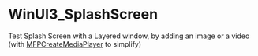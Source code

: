 # WinUI3_SplashScreen

Test Splash Screen with a Layered window, by adding an image or a video (with [MFPCreateMediaPlayer](https://learn.microsoft.com/en-us/windows/win32/api/mfplay/nf-mfplay-mfpcreatemediaplayer) to simplify)
